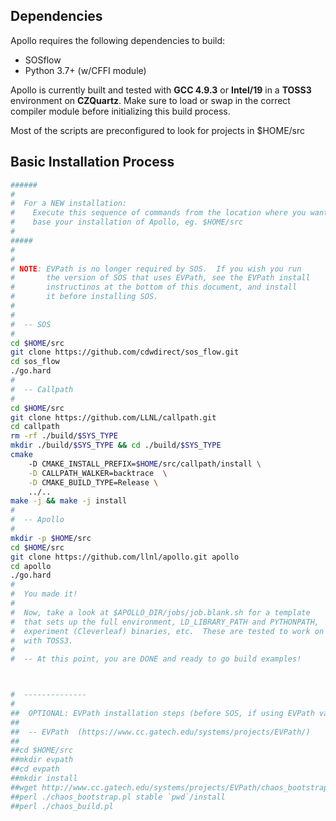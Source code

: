 
## Dependencies

Apollo requires the following dependencies to build:
* SOSflow
* Python 3.7+ (w/CFFI module)

Apollo is currently built and tested with **GCC 4.9.3** or **Intel/19**
in a **TOSS3** environment on **CZQuartz**. Make sure to load
or swap in the correct compiler module before initializing this build process.

Most of the scripts are preconfigured to look for projects in $HOME/src

## Basic Installation Process

```bash
######
#
#  For a NEW installation:
#    Execute this sequence of commands from the location where you want to
#    base your installation of Apollo, eg. $HOME/src
#
#####
#
#
# NOTE: EVPath is no longer required by SOS.  If you wish you run
#       the version of SOS that uses EVPath, see the EVPath install
#       instructinos at the bottom of this document, and install
#       it before installing SOS.
#
#
#  -- SOS
#
cd $HOME/src
git clone https://github.com/cdwdirect/sos_flow.git
cd sos_flow
./go.hard
#
#  -- Callpath
#
cd $HOME/src
git clone https://github.com/LLNL/callpath.git
cd callpath
rm -rf ./build/$SYS_TYPE
mkdir ./build/$SYS_TYPE && cd ./build/$SYS_TYPE
cmake
    -D CMAKE_INSTALL_PREFIX=$HOME/src/callpath/install \
    -D CALLPATH_WALKER=backtrace  \
    -D CMAKE_BUILD_TYPE=Release \
    ../..
make -j && make -j install
#
#  -- Apollo
#
mkdir -p $HOME/src
cd $HOME/src
git clone https://github.com/llnl/apollo.git apollo
cd apollo
./go.hard
#
#  You made it!
#
#  Now, take a look at $APOLLO_DIR/jobs/job.blank.sh for a template
#  that sets up the full environment, LD_LIBRARY_PATH and PYTHONPATH,
#  experiment (Cleverleaf) binaries, etc.  These are tested to work on CZQuartz
#  with TOSS3.
#
#  -- At this point, you are DONE and ready to go build examples!



#  --------------
#
##  OPTIONAL: EVPath installation steps (before SOS, if using EVPath variant):
##
##  -- EVPath  (https://www.cc.gatech.edu/systems/projects/EVPath/)
##
##cd $HOME/src
##mkdir evpath
##cd evpath
##mkdir install
##wget http://www.cc.gatech.edu/systems/projects/EVPath/chaos_bootstrap.pl
##perl ./chaos_bootstrap.pl stable `pwd`/install
##perl ./chaos_build.pl

```
